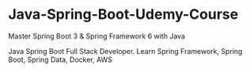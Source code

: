 ﻿# Java-Spring-Boot-Udemy-Course

Master Spring Boot 3 & Spring Framework 6 with Java

Java Spring Boot Full Stack Developer. Learn Spring Framework, Spring Boot, Spring Data, Docker, AWS
